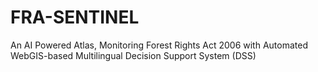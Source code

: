 # FRA-SENTINEL
An AI Powered Atlas, Monitoring Forest Rights Act 2006 with Automated WebGIS-based Multilingual Decision Support System (DSS)
